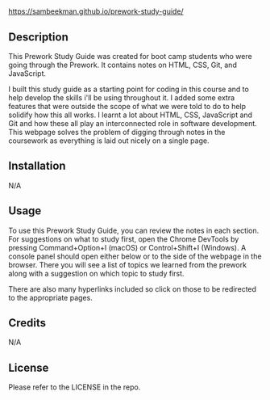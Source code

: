 # <Prework Study Guide Website>
  
https://sambeekman.github.io/prework-study-guide/

## Description

This Prework Study Guide was created for boot camp students who were going through the Prework. It contains notes on HTML, CSS, Git, and JavaScript.

I built this study guide as a starting point for coding in this course and to help develop the skills i'll be using throughout it. I added some extra features that were outside the scope of what we were told to do to help solidify how this all works. I learnt a lot about HTML, CSS, JavaScript and Git and how these all play an interconnected role in software development. This webpage solves the problem of digging through notes in the coursework as everything is laid out nicely on a single page.

## Installation

N/A

## Usage

To use this Prework Study Guide, you can review the notes in each section. For suggestions on what to study first, open the Chrome DevTools by pressing Command+Option+I (macOS) or Control+Shift+I (Windows). A console panel should open either below or to the side of the webpage in the browser. There you will see a list of topics we learned from the prework along with a suggestion on which topic to study first.

There are also many hyperlinks included so click on those to be redirected to the appropriate pages.

## Credits

N/A

## License

Please refer to the LICENSE in the repo.

